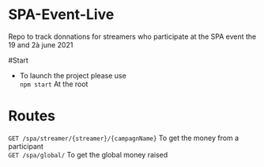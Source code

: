 # SPA-Event-Live
Repo to track donnations for streamers who participate at the SPA event the 19 and 2à june 2021

#Start
- To launch the project please use\
`
npm start
`
At the root

# Routes
`GET /spa/streamer/{streamer}/{campagnName}` To get the money from a participant\
`GET /spa/global/` To get the global money raised



